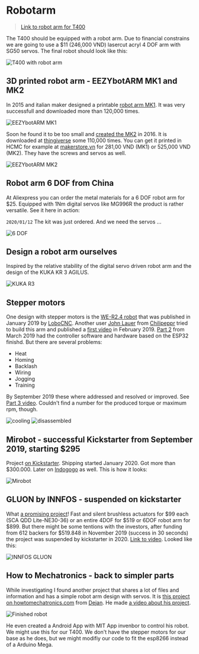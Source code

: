 # Robotarm

> [Link to robot arm for T400](MeArm/README.md)

The T400 should be equipped with a robot arm. Due to financial constrains we are going to use a $11 (246,000 VND) lasercut acryl 4 DOF arm with SG50 servos. The final robot should look like this:

![T400 with robot arm](../pic/T400-robotarm.jpg)

## 3D printed robot arm - EEZYbotARM MK1 and MK2

In 2015 and italian maker designed a printable [robot arm MK1](https://www.thingiverse.com/thing:1015238). It was very successfull and downloaded more than 120,000 times.

![EEZYbotARM MK1](pic/EEZY_MK1.png)

Soon he found it to be too small and [created the MK2](https://www.thingiverse.com/thing:1454048) in 2016. It is downloaded at [thingiverse](https://thingiverse.vom) some 110,000 times. You can get it printed in HCMC for example at [makerstore.vn](http://makerstore.vn) for 281,00 VND (MK1) or 525,000 VND (MK2). They have the screws and servos as well.

![EEZYbotARM MK2](pic/EEZY_MK2.png)

## Robot arm 6 DOF from China

At Aliexpress you can order the metal materials for a 6 DOF robot arm for $25. Equipped with 1Nm digital servos like MG996R the product is rather versatile. See it here in action:

`2020/01/12` The kit was just ordered. And we need the servos ...

![6 DOF](pic/6DOF.jpg)

## Design a robot arm ourselves

Inspired by the relative stability of the digital servo driven robot arm and the design of the KUKA KR 3 AGILUS.

![KUKA R3](pic/inspiration.jpg)

## Stepper motors

One design with stepper motors is the [WE-R2.4 robot](https://www.thingiverse.com/thing:3327968) that was published in January 2019 by [LoboCNC](https://www.thingiverse.com/LoboCNC/about). Another user [John Lauer](https://github.com/chilipeppr) from [Chilipeppr](http://chilipeppr.com/arm) tried to build this arm and published a [first video](https://www.youtube.com/watch?v=tEbJV32GyYU) in February 2019. [Part 2](https://www.youtube.com/watch?v=RdmdFIhCo4M) from March 2019 had the controller software and hardware based on the ESP32 finishd. But there are several problems:

- Heat
- Homing
- Backlash
- Wiring
- Jogging
- Training

By September 2019 these where addressed and resolved or improved. See [Part 3 video](https://www.youtube.com/watch?v=4o3d7_WZ_DQ). Couldn't find a number for the produced torque or maximum rpm, though.

![cooling](pic/inside.jpg)
![disassembled](pic/disassembled.jpg)

## Mirobot - successful Kickstarter from September 2019, starting $295

Project [on Kickstarter](https://www.kickstarter.com/projects/mirobot/mirobot-6-axis-mini-industrial-robot-arm/description). Shipping started January 2020. Got more than $300.000. Later on [Indogogo](https://www.indiegogo.com/projects/mirobot-6-axis-desktop-robot-arm#/) as well. This is how it looks:

![Mirobot](pic/mirobot.jpg)

## GLUON by INNFOS - suspended on kickstarter

What [a promising project](https://www.kickstarter.com/projects/1383636492/the-smallest-servomotor-robotic-arm)! Fast and silent brushless actuators for $99 each (SCA QDD Lite-NE30-36) or an entire 4DOF for $519 or 6DOF robot arm for $899. But there might be some tentions with the investors, after funding from 612 backers for $519.848 in November 2019 (success in 30 seconds) the project was suspended by kickstarter in 2020. [Link to video](https://www.youtube.com/watch?v=-xzvWhRDGDU). Looked like this:

![INNFOS GLUON](pic/gluon.jpg)

## How to Mechatronics - back to simpler parts

While investigating I found another project that shares a lot of files and information and has a simple robot arm design with servos. It is [this project on howtomechatronics.com](https://howtomechatronics.com/projects/arduino-robot-arm-and-mecanum-wheels-platform-automatic-operation/) from [Dejan](https://howtomechatronics.com/author/howtom12_wp/). He made [a video about his project](https://youtu.be/LBNRGBY5zN8).

![Finished robot](pic/howtomechatronics.jpg)

He even created a Android App with MIT App invenbor to control his robot. We might use this for our T400. We don't have the stepper motors for our base as he does, but we might modifiy our code to fit the esp8266 instead of a Arduino Mega.
